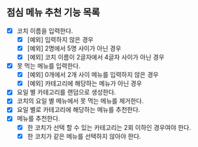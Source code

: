 ## 점심 메뉴 추천 기능 목록

- [X] 코치 이름을 입력한다.
  - [X] [예외] 입력하지 않은 경우
  - [X] [예외] 2명에서 5명 사이가 아닌 경우
  - [X] [예외] 코치 이름이 2글자에서 4글자 사이가 아닌 경우
- [X] 못 먹는 메뉴를 입력한다.
  - [X] [예외] 0개에서 2개 사이 메뉴를 입력하지 않은 경우
  - [X] [예외] 카테고리에 해당하는 메뉴가 아닌 경우
- [X] 요일 별 카테고리를 랜덤으로 생성한다.
- [X] 코치의 요일 별 메뉴에서 못 먹는 메뉴를 제거한다.
- [X] 요일 별로 카테고리에 해당하는 메뉴를 추천한다. 
- [X] 메뉴를 추천한다.
  - [X] 한 코치가 선택 할 수 있는 카테고리는 2회 이하인 경우여야 한다.
  - [X] 한 코치가 같은 메뉴를 선택하지 않아야 한다.